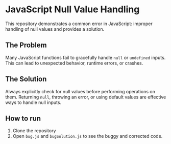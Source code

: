 # JavaScript Null Value Handling

This repository demonstrates a common error in JavaScript: improper handling of null values and provides a solution.

## The Problem

Many JavaScript functions fail to gracefully handle `null` or `undefined` inputs. This can lead to unexpected behavior, runtime errors, or crashes.

## The Solution

Always explicitly check for null values before performing operations on them. Returning `null`, throwing an error, or using default values are effective ways to handle null inputs.

## How to run

1. Clone the repository
2. Open `bug.js` and `bugSolution.js` to see the buggy and corrected code.
